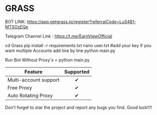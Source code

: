 # GRASS

BOT LINK: https://app.getgrass.io/register?referralCode=LuS481-MTSOzEQe

Telegram Channel Link : https://t.me/EarnViewOfficial

cd Grass
pip install -r requirements.txt
nano user.txt #add your key if you want multiple Accounts add line by line
python main.py

Run Bot Without Proxy's = python main.py

| Feature                        | Supported |
|--------------------------------|:---------:|
| Multi-account support          |     ✔     |
| Free Proxy            |     ✔     |
| Auto Rotating Proxy              |     ✔     |

Don’t forget to star the project and report any bugs you find. Good luck!!!!
